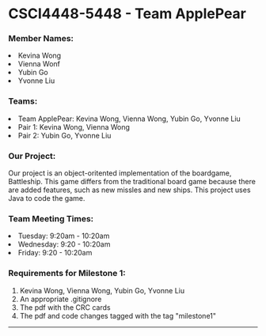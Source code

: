 # CSCI4448-5448 - Team ApplePear
### Member Names:

  <li> Kevina Wong
  <li> Vienna Wonf
  <li> Yubin Go 
  <li> Yvonne Liu
    
### Teams:
  <li> Team ApplePear: Kevina Wong, Vienna Wong, Yubin Go, Yvonne Liu
  <li> Pair 1: Kevina Wong, Vienna Wong
  <li> Pair 2: Yubin Go, Yvonne Liu
    
### Our Project:
Our project is an object-oritented implementation of the boardgame, Battleship. This game differs from the traditional board game because there are added features, such as new missles and new ships. This project uses Java to code the game.
    
### Team Meeting Times:
  <li> Tuesday: 9:20am - 10:20am  
  <li> Wednesday: 9:20 - 10:20am
  <li> Friday: 9:20 - 10:20am

    
### Requirements for Milestone 1:
<ol>
  <li> Kevina Wong, Vienna Wong, Yubin Go, Yvonne Liu </li>
  <li> An appropriate .gitignore</li>
  <li> The pdf with the CRC cards  </li>
   <li>The pdf and code changes tagged with the tag "milestone1" </li>
 </ol>
 
   
 
   
 ---

